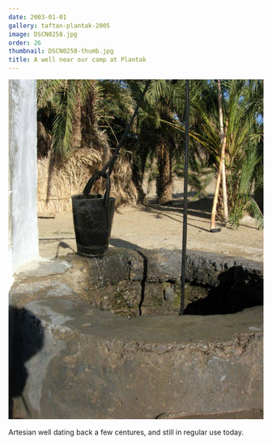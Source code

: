 ```yaml
---
date: 2003-01-01
gallery: taftan-plantak-2005
image: DSCN0258.jpg
order: 26
thumbnail: DSCN0258-thumb.jpg
title: A well near our camp at Plantak
---
```


![A well near our camp at Plantak](./DSCN0258.jpg)

Artesian well dating back a few centures, and still in regular use today.